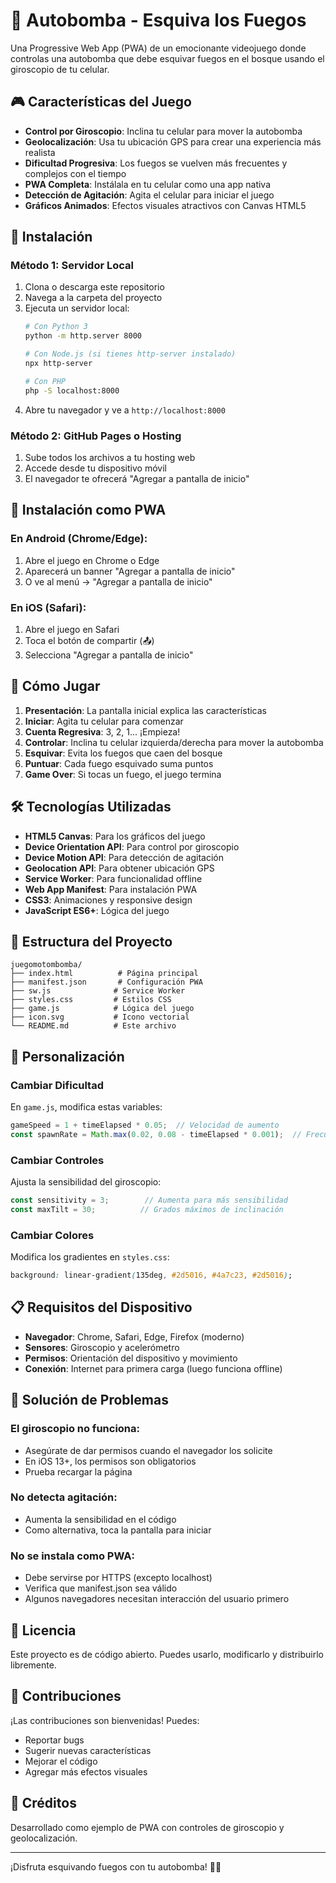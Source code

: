 # 🚒 Autobomba - Esquiva los Fuegos

Una Progressive Web App (PWA) de un emocionante videojuego donde controlas una autobomba que debe esquivar fuegos en el bosque usando el giroscopio de tu celular.

## 🎮 Características del Juego

- **Control por Giroscopio**: Inclina tu celular para mover la autobomba
- **Geolocalización**: Usa tu ubicación GPS para crear una experiencia más realista
- **Dificultad Progresiva**: Los fuegos se vuelven más frecuentes y complejos con el tiempo
- **PWA Completa**: Instálala en tu celular como una app nativa
- **Detección de Agitación**: Agita el celular para iniciar el juego
- **Gráficos Animados**: Efectos visuales atractivos con Canvas HTML5

## 🚀 Instalación

### Método 1: Servidor Local
1. Clona o descarga este repositorio
2. Navega a la carpeta del proyecto
3. Ejecuta un servidor local:
   ```bash
   # Con Python 3
   python -m http.server 8000
   
   # Con Node.js (si tienes http-server instalado)
   npx http-server
   
   # Con PHP
   php -S localhost:8000
   ```
4. Abre tu navegador y ve a `http://localhost:8000`

### Método 2: GitHub Pages o Hosting
1. Sube todos los archivos a tu hosting web
2. Accede desde tu dispositivo móvil
3. El navegador te ofrecerá "Agregar a pantalla de inicio"

## 📱 Instalación como PWA

### En Android (Chrome/Edge):
1. Abre el juego en Chrome o Edge
2. Aparecerá un banner "Agregar a pantalla de inicio"
3. O ve al menú → "Agregar a pantalla de inicio"

### En iOS (Safari):
1. Abre el juego en Safari
2. Toca el botón de compartir (📤)
3. Selecciona "Agregar a pantalla de inicio"

## 🎯 Cómo Jugar

1. **Presentación**: La pantalla inicial explica las características
2. **Iniciar**: Agita tu celular para comenzar
3. **Cuenta Regresiva**: 3, 2, 1... ¡Empieza!
4. **Controlar**: Inclina tu celular izquierda/derecha para mover la autobomba
5. **Esquivar**: Evita los fuegos que caen del bosque
6. **Puntuar**: Cada fuego esquivado suma puntos
7. **Game Over**: Si tocas un fuego, el juego termina

## 🛠️ Tecnologías Utilizadas

- **HTML5 Canvas**: Para los gráficos del juego
- **Device Orientation API**: Para control por giroscopio
- **Device Motion API**: Para detección de agitación
- **Geolocation API**: Para obtener ubicación GPS
- **Service Worker**: Para funcionalidad offline
- **Web App Manifest**: Para instalación PWA
- **CSS3**: Animaciones y responsive design
- **JavaScript ES6+**: Lógica del juego

## 🔧 Estructura del Proyecto

```
juegomotombomba/
├── index.html          # Página principal
├── manifest.json       # Configuración PWA
├── sw.js              # Service Worker
├── styles.css         # Estilos CSS
├── game.js            # Lógica del juego
├── icon.svg           # Icono vectorial
└── README.md          # Este archivo
```

## 🎨 Personalización

### Cambiar Dificultad
En `game.js`, modifica estas variables:
```javascript
gameSpeed = 1 + timeElapsed * 0.05;  // Velocidad de aumento
const spawnRate = Math.max(0.02, 0.08 - timeElapsed * 0.001);  // Frecuencia de fuegos
```

### Cambiar Controles
Ajusta la sensibilidad del giroscopio:
```javascript
const sensitivity = 3;        // Aumenta para más sensibilidad
const maxTilt = 30;          // Grados máximos de inclinación
```

### Cambiar Colores
Modifica los gradientes en `styles.css`:
```css
background: linear-gradient(135deg, #2d5016, #4a7c23, #2d5016);
```

## 📋 Requisitos del Dispositivo

- **Navegador**: Chrome, Safari, Edge, Firefox (moderno)
- **Sensores**: Giroscopio y acelerómetro
- **Permisos**: Orientación del dispositivo y movimiento
- **Conexión**: Internet para primera carga (luego funciona offline)

## 🐛 Solución de Problemas

### El giroscopio no funciona:
- Asegúrate de dar permisos cuando el navegador los solicite
- En iOS 13+, los permisos son obligatorios
- Prueba recargar la página

### No detecta agitación:
- Aumenta la sensibilidad en el código
- Como alternativa, toca la pantalla para iniciar

### No se instala como PWA:
- Debe servirse por HTTPS (excepto localhost)
- Verifica que manifest.json sea válido
- Algunos navegadores necesitan interacción del usuario primero

## 📄 Licencia

Este proyecto es de código abierto. Puedes usarlo, modificarlo y distribuirlo libremente.

## 🤝 Contribuciones

¡Las contribuciones son bienvenidas! Puedes:
- Reportar bugs
- Sugerir nuevas características
- Mejorar el código
- Agregar más efectos visuales

## 🎉 Créditos

Desarrollado como ejemplo de PWA con controles de giroscopio y geolocalización.

---

¡Disfruta esquivando fuegos con tu autobomba! 🚒🔥